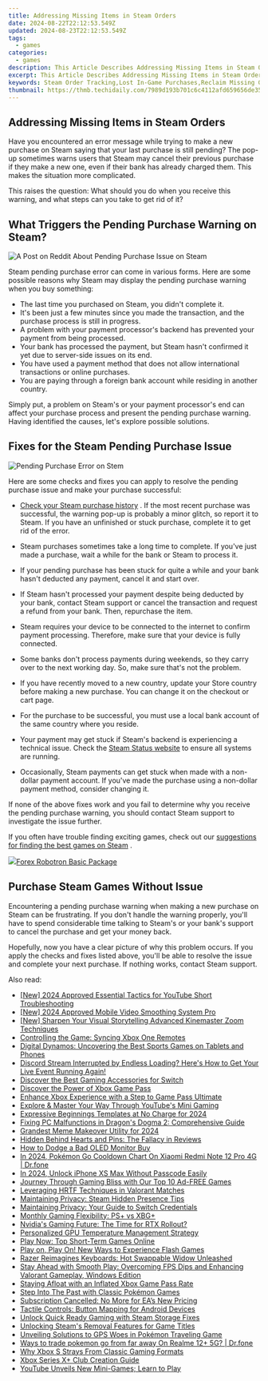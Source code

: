 ```yaml
---
title: Addressing Missing Items in Steam Orders
date: 2024-08-22T22:12:53.549Z
updated: 2024-08-23T22:12:53.549Z
tags:
  - games
categories:
  - games
description: This Article Describes Addressing Missing Items in Steam Orders
excerpt: This Article Describes Addressing Missing Items in Steam Orders
keywords: Steam Order Tracking,Lost In-Game Purchases,Reclaim Missing Games,Steam Item Status,Resolve Game Discrepancies,Track Steam Items,Return Unreceived Gifts
thumbnail: https://thmb.techidaily.com/7989d193b701c6c4112afd659656de357f20d61f1ee9fa4b40235e3cbfd62f11.jpg
---
```


## Addressing Missing Items in Steam Orders

 Have you encountered an error message while trying to make a new purchase on Steam saying that your last purchase is still pending? The pop-up sometimes warns users that Steam may cancel their previous purchase if they make a new one, even if their bank has already charged them. This makes the situation more complicated.

 This raises the question: What should you do when you receive this warning, and what steps can you take to get rid of it?

## What Triggers the Pending Purchase Warning on Steam?

![A Post on Reddit About Pending Purchase Issue on Steam](https://static1.makeuseofimages.com/wordpress/wp-content/uploads/2023/09/a-post-on-reddit-about-pending-purchase-issue-on-steam.jpg)

 Steam pending purchase error can come in various forms. Here are some possible reasons why Steam may display the pending purchase warning when you buy something:

* The last time you purchased on Steam, you didn't complete it.
* It's been just a few minutes since you made the transaction, and the purchase process is still in progress.
* A problem with your payment processor's backend has prevented your payment from being processed.
* Your bank has processed the payment, but Steam hasn't confirmed it yet due to server-side issues on its end.
* You have used a payment method that does not allow international transactions or online purchases.
* You are paying through a foreign bank account while residing in another country.

 Simply put, a problem on Steam's or your payment processor's end can affect your purchase process and present the pending purchase warning. Having identified the causes, let's explore possible solutions.

## Fixes for the Steam Pending Purchase Issue

![Pending Purchase Error on Stem](https://static1.makeuseofimages.com/wordpress/wp-content/uploads/2023/09/pending-purchase-error-on-stem.jpg)

 Here are some checks and fixes you can apply to resolve the pending purchase issue and make your purchase successful:

* [Check your Steam purchase history](https://www.makeuseof.com/how-to-view-steam-purchase-history/) . If the most recent purchase was successful, the warning pop-up is probably a minor glitch, so report it to Steam. If you have an unfinished or stuck purchase, complete it to get rid of the error.
* Steam purchases sometimes take a long time to complete. If you've just made a purchase, wait a while for the bank or Steam to process it.
* If your pending purchase has been stuck for quite a while and your bank hasn't deducted any payment, cancel it and start over.
* If Steam hasn't processed your payment despite being deducted by your bank, contact Steam support or cancel the transaction and request a refund from your bank. Then, repurchase the item.
* Steam requires your device to be connected to the internet to confirm payment processing. Therefore, make sure that your device is fully connected.

* Some banks don't process payments during weekends, so they carry over to the next working day. So, make sure that's not the problem.
* If you have recently moved to a new country, update your Store country before making a new purchase. You can change it on the checkout or cart page.
* For the purchase to be successful, you must use a local bank account of the same country where you reside.
* Your payment may get stuck if Steam's backend is experiencing a technical issue. Check the [Steam Status website](https://steamstat.us/) to ensure all systems are running.
* Occasionally, Steam payments can get stuck when made with a non-dollar payment account. If you've made the purchase using a non-dollar payment method, consider changing it.

 If none of the above fixes work and you fail to determine why you receive the pending purchase warning, you should contact Steam support to investigate the issue further.

 If you often have trouble finding exciting games, check out our [suggestions for finding the best games on Steam](https://www.makeuseof.com/best-steam-games-ways-to-find/) .

<!-- affiliate ads begin -->
<a href="https://secure.2checkout.com/order/checkout.php?PRODS=4726960&QTY=1&AFFILIATE=108875&CART=1"><img src="https://secure.avangate.com/images/merchant/5f4f7141b65a730b4efb0e0d51f63e94/products/forexrobotronbox.gif" border="0">Forex Robotron Basic Package</a>
<!-- affiliate ads end -->
## Purchase Steam Games Without Issue

 Encountering a pending purchase warning when making a new purchase on Steam can be frustrating. If you don't handle the warning properly, you'll have to spend considerable time talking to Steam's or your bank's support to cancel the purchase and get your money back.

 Hopefully, now you have a clear picture of why this problem occurs. If you apply the checks and fixes listed above, you'll be able to resolve the issue and complete your next purchase. If nothing works, contact Steam support.


<ins class="adsbygoogle"
     style="display:block"
     data-ad-format="autorelaxed"
     data-ad-client="ca-pub-7571918770474297"
     data-ad-slot="1223367746"></ins>



<ins class="adsbygoogle"
     style="display:block"
     data-ad-client="ca-pub-7571918770474297"
     data-ad-slot="8358498916"
     data-ad-format="auto"
     data-full-width-responsive="true"></ins>





<span class="atpl-alsoreadstyle">Also read:</span>
<div><ul>
<li><a href="https://facebook-video-share.techidaily.com/new-2024-approved-essential-tactics-for-youtube-short-troubleshooting/"><u>[New] 2024 Approved  Essential Tactics for YouTube Short Troubleshooting</u></a></li>
<li><a href="https://fox-hovers.techidaily.com/new-2024-approved-mobile-video-smoothing-system-pro/"><u>[New] 2024 Approved  Mobile Video Smoothing System Pro</u></a></li>
<li><a href="https://extra-support.techidaily.com/new-sharpen-your-visual-storytelling-advanced-kinemaster-zoom-techniques/"><u>[New] Sharpen Your Visual Storytelling  Advanced Kinemaster Zoom Techniques</u></a></li>
<li><a href="https://games-able.techidaily.com/controlling-the-game-syncing-xbox-one-remotes/"><u>Controlling the Game: Syncing Xbox One Remotes</u></a></li>
<li><a href="https://games-able.techidaily.com/digital-dynamos-uncovering-the-best-sports-games-on-tablets-and-phones/"><u>Digital Dynamos: Uncovering the Best Sports Games on Tablets and Phones</u></a></li>
<li><a href="https://program-issues.techidaily.com/1723000602455-discord-stream-interrupted-by-endless-loading-heres-how-to-get-your-live-event-running-again/"><u>Discord Stream Interrupted by Endless Loading? Here's How to Get Your Live Event Running Again!</u></a></li>
<li><a href="https://games-able.techidaily.com/discover-the-best-gaming-accessories-for-switch/"><u>Discover the Best Gaming Accessories for Switch</u></a></li>
<li><a href="https://games-able.techidaily.com/discover-the-power-of-xbox-game-pass/"><u>Discover the Power of Xbox Game Pass</u></a></li>
<li><a href="https://games-able.techidaily.com/enhance-xbox-experience-with-a-step-to-game-pass-ultimate/"><u>Enhance Xbox Experience with a Step to Game Pass Ultimate</u></a></li>
<li><a href="https://games-able.techidaily.com/explore-and-master-your-way-through-youtubes-mini-gaming/"><u>Explore & Master Your Way Through YouTube's Mini Gaming</u></a></li>
<li><a href="https://some-techniques.techidaily.com/expressive-beginnings-templates-at-no-charge-for-2024/"><u>Expressive Beginnings  Templates at No Charge for 2024</u></a></li>
<li><a href="https://win-blog.techidaily.com/fixing-pc-malfunctions-in-dragons-dogma-2-comprehensive-guide/"><u>Fixing PC Malfunctions in Dragon's Dogma 2: Comprehensive Guide</u></a></li>
<li><a href="https://some-knowledge.techidaily.com/grandest-meme-makeover-utility-for-2024/"><u>Grandest Meme Makeover Utility for 2024</u></a></li>
<li><a href="https://games-able.techidaily.com/hidden-behind-hearts-and-pins-the-fallacy-in-reviews/"><u>Hidden Behind Hearts and Pins: The Fallacy in Reviews</u></a></li>
<li><a href="https://games-able.techidaily.com/how-to-dodge-a-bad-oled-monitor-buy/"><u>How to Dodge a Bad OLED Monitor Buy</u></a></li>
<li><a href="https://change-location.techidaily.com/in-2024-pokemon-go-cooldown-chart-on-xiaomi-redmi-note-12-pro-4g-drfone-by-drfone-virtual-android/"><u>In 2024, Pokémon Go Cooldown Chart On Xiaomi Redmi Note 12 Pro 4G | Dr.fone</u></a></li>
<li><a href="https://ios-unlock.techidaily.com/in-2024-unlock-iphone-xs-max-without-passcode-easily-by-drfone-ios/"><u>In 2024, Unlock iPhone XS Max Without Passcode Easily</u></a></li>
<li><a href="https://games-able.techidaily.com/journey-through-gaming-bliss-with-our-top-10-ad-free-games/"><u>Journey Through Gaming Bliss with Our Top 10 Ad-FREE Games</u></a></li>
<li><a href="https://games-able.techidaily.com/leveraging-hrtf-techniques-in-valorant-matches/"><u>Leveraging HRTF Techniques in Valorant Matches</u></a></li>
<li><a href="https://games-able.techidaily.com/maintaining-privacy-steam-hidden-presence-tips/"><u>Maintaining Privacy: Steam Hidden Presence Tips</u></a></li>
<li><a href="https://games-able.techidaily.com/maintaining-privacy-your-guide-to-switch-credentials/"><u>Maintaining Privacy: Your Guide to Switch Credentials</u></a></li>
<li><a href="https://games-able.techidaily.com/monthly-gaming-flexibility-psplus-vs-xbgplus/"><u>Monthly Gaming Flexibility: PS+ vs XBG+</u></a></li>
<li><a href="https://games-able.techidaily.com/nvidias-gaming-future-the-time-for-rtx-rollout/"><u>Nvidia's Gaming Future: The Time for RTX Rollout?</u></a></li>
<li><a href="https://games-able.techidaily.com/personalized-gpu-temperature-management-strategy/"><u>Personalized GPU Temperature Management Strategy</u></a></li>
<li><a href="https://games-able.techidaily.com/play-now-top-short-term-games-online/"><u>Play Now: Top Short-Term Games Online</u></a></li>
<li><a href="https://games-able.techidaily.com/play-on-play-on-new-ways-to-experience-flash-games/"><u>Play on, Play On! New Ways to Experience Flash Games</u></a></li>
<li><a href="https://games-able.techidaily.com/razer-reimagines-keyboards-hot-swappable-widow-unleashed/"><u>Razer Reimagines Keyboards: Hot Swappable Widow Unleashed</u></a></li>
<li><a href="https://games-able.techidaily.com/stay-ahead-with-smooth-play-overcoming-fps-dips-and-enhancing-valorant-gameplay-windows-edition/"><u>Stay Ahead with Smooth Play: Overcoming FPS Dips and Enhancing Valorant Gameplay, Windows Edition</u></a></li>
<li><a href="https://games-able.techidaily.com/staying-afloat-with-an-inflated-xbox-game-pass-rate/"><u>Staying Afloat with an Inflated Xbox Game Pass Rate</u></a></li>
<li><a href="https://games-able.techidaily.com/step-into-the-past-with-classic-pokemon-games/"><u>Step Into The Past with Classic Pokémon Games</u></a></li>
<li><a href="https://games-able.techidaily.com/subscription-cancelled-no-more-for-eas-new-pricing/"><u>Subscription Cancelled: No More for EA’s New Pricing</u></a></li>
<li><a href="https://games-able.techidaily.com/tactile-controls-button-mapping-for-android-devices/"><u>Tactile Controls: Button Mapping for Android Devices</u></a></li>
<li><a href="https://games-able.techidaily.com/unlock-quick-ready-gaming-with-steam-storage-fixes/"><u>Unlock Quick Ready Gaming with Steam Storage Fixes</u></a></li>
<li><a href="https://games-able.techidaily.com/unlocking-steams-removal-features-for-game-titles/"><u>Unlocking Steam's Removal Features for Game Titles</u></a></li>
<li><a href="https://games-able.techidaily.com/unveiling-solutions-to-gps-woes-in-pokemon-traveling-game/"><u>Unveiling Solutions to GPS Woes in Pokémon Traveling Game</u></a></li>
<li><a href="https://pokemon-go-android.techidaily.com/ways-to-trade-pokemon-go-from-far-away-on-realme-12plus-5g-drfone-by-drfone-virtual-android/"><u>Ways to trade pokemon go from far away On Realme 12+ 5G? | Dr.fone</u></a></li>
<li><a href="https://games-able.techidaily.com/why-xbox-s-strays-from-classic-gaming-formats/"><u>Why Xbox S Strays From Classic Gaming Formats</u></a></li>
<li><a href="https://games-able.techidaily.com/xbox-series-xplus-club-creation-guide/"><u>Xbox Series X+ Club Creation Guide</u></a></li>
<li><a href="https://games-able.techidaily.com/youtube-unveils-new-mini-games-learn-to-play/"><u>YouTube Unveils New Mini-Games; Learn to Play</u></a></li>
</ul></div>
